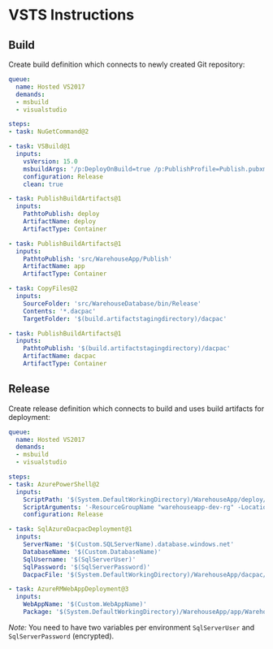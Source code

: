 # VSTS Instructions

## Build

Create build definition which connects to newly created Git repository: 

```yaml
queue:
  name: Hosted VS2017
  demands: 
  - msbuild
  - visualstudio

steps:
- task: NuGetCommand@2

- task: VSBuild@1
  inputs:
    vsVersion: 15.0
    msbuildArgs: '/p:DeployOnBuild=true /p:PublishProfile=Publish.pubxml'
    configuration: Release
    clean: true

- task: PublishBuildArtifacts@1
  inputs:
    PathtoPublish: deploy
    ArtifactName: deploy
    ArtifactType: Container

- task: PublishBuildArtifacts@1
  inputs:
    PathtoPublish: 'src/WarehouseApp/Publish'
    ArtifactName: app
    ArtifactType: Container

- task: CopyFiles@2
  inputs:
    SourceFolder: 'src/WarehouseDatabase/bin/Release'
    Contents: '*.dacpac'
    TargetFolder: '$(build.artifactstagingdirectory)/dacpac'

- task: PublishBuildArtifacts@1
  inputs:
    PathtoPublish: '$(build.artifactstagingdirectory)/dacpac'
    ArtifactName: dacpac
    ArtifactType: Container
```

## Release

Create release definition which connects to build and uses build artifacts 
for deployment:

```yaml
queue:
  name: Hosted VS2017
  demands: 
  - msbuild
  - visualstudio

steps:
- task: AzurePowerShell@2
  inputs:
    ScriptPath: '$(System.DefaultWorkingDirectory)/WarehouseApp/deploy/deploy.ps1'
    ScriptArguments: '-ResourceGroupName "warehouseapp-dev-rg" -Location "westeurope" -DatabaseAdminUser $(SqlServerUser) -DatabaseAdminPassword (ConvertTo-SecureString -String "$(SqlServerPassword)" -Force -AsPlainText)'
    configuration: Release

- task: SqlAzureDacpacDeployment@1
  inputs:
    ServerName: '$(Custom.SQLServerName).database.windows.net'
    DatabaseName: '$(Custom.DatabaseName)'
    SqlUsername: '$(SqlServerUser)'
    SqlPassword: '$(SqlServerPassword)'
    DacpacFile: '$(System.DefaultWorkingDirectory)/WarehouseApp/dacpac/WarehouseDatabase.dacpac'

- task: AzureRMWebAppDeployment@3
  inputs:
    WebAppName: '$(Custom.WebAppName)'
    Package: '$(System.DefaultWorkingDirectory)/WarehouseApp/app/WarehouseApp.zip'
```

*Note:* You need to have two variables per environment `SqlServerUser` and `SqlServerPassword` (encrypted).
